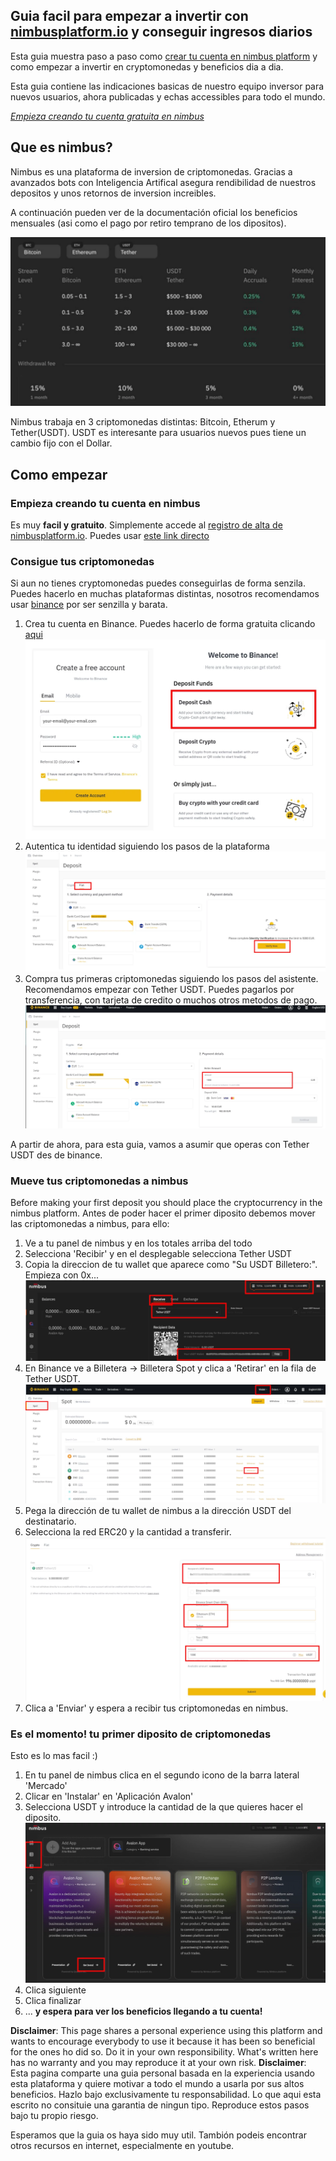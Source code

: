 ## **Guia facil para empezar a invertir con [nimbusplatform.io](https://app.nimbusplatform.io/ref/5V5T0) y conseguir ingresos diarios**
Esta guia muestra paso a paso como [crear tu cuenta en nimbus platform](https://app.nimbusplatform.io/ref/5V5T0) y como empezar a invertir en cryptomonedas y beneficios dia a dia.

Esta guia contiene las indicaciones basicas de nuestro equipo inversor para nuevos usuarios, ahora publicadas y echas accessibles para todo el mundo.

*[Empieza creando tu cuenta gratuita en nimbus](https://app.nimbusplatform.io/ref/5V5T0)*

## Que es nimbus?

Nimbus es una plataforma de inversion de criptomonedas. Gracias a avanzados bots con Inteligencia Artifical asegura rendibilidad de nuestros depositos y unos retornos de inversion increibles.

A continuación pueden ver de la documentación oficial los beneficios mensuales (asi como el pago por retiro temprano de los dipositos).

![Beneficios diarios y mensuales de nimbus platfrom](assets/img/intro.webp)

Nimbus trabaja en 3 criptomonedas distintas: Bitcoin, Etherum y Tether(USDT). USDT es interesante para usuarios nuevos pues tiene un cambio fijo con el Dollar.

## Como empezar

### Empieza creando tu cuenta en nimbus

Es muy **facil y gratuito**. Simplemente accede al [registro de alta de nimbusplatform.io](https://app.nimbusplatform.io/ref/5V5T0). Puedes usar [este link directo](https://app.nimbusplatform.io/ref/5V5T0)

### Consigue tus criptomonedas

Si aun no tienes cryptomonedas puedes conseguirlas de forma senzila. Puedes hacerlo en muchas plataformas distintas, nosotros recomendamos usar [binance](https://binance.com) por ser senzilla y barata.

1. Crea tu cuenta en Binance. Puedes hacerlo de forma gratuita clicando [aqui](https://accounts.binance.com/es/register)
![Login binance](assets/img/1_11.webp)
2. Autentica tu identidad siguiendo los pasos de la plataforma
![Identificacion en binance](assets/img/1_3.webp)
3. Compra tus primeras criptomonedas siguiendo los pasos del asistente. Recomendamos empezar con Tether USDT. Puedes pagarlos por transferencia, con tarjeta de credito o muchos otros metodos de pago.
![Compra criptomonedas en binance](assets/img/1_4.webp)

A partir de ahora, para esta guia, vamos a asumir que operas con Tether USDT des de binance.

### Mueve tus criptomonedas a nimbus

Before making your first deposit you should place the cryptocurrency in the nimbus platform.
Antes de poder hacer el primer diposito debemos mover las criptomonedas a nimbus, para ello:

1. Ve a tu panel de nimbus y en los totales arriba del todo
2. Selecciona 'Recibir' y en el desplegable selecciona Tether USDT
3. Copia la direccion de tu wallet que aparece como "Su USDT Billetero:". Empieza con 0x...
![Consigue el ID de tu billetera de nimbus platform](assets/img/2_1.webp)
4. En Binance ve a Billetera -> Billetera Spot y clica a 'Retirar' en la fila de Tether USDT.
![Retira tus criptomonedas de binance y envialas a nimbus platform](assets/img/2_4.webp)
5. Pega la dirección de tu wallet de nimbus a la dirección USDT del destinatario.
6. Selecciona la red ERC20 y la cantidad a transferir.
![Selecciona la red adecuada para el envio de USDT a nimbus platform](assets/img/2_6.webp)
7. Clica a 'Enviar' y espera a recibir tus criptomonedas en nimbus.

### Es el momento! tu primer diposito de criptomonedas

Esto es lo mas facil :)

1. En tu panel de nimbus clica en el segundo icono de la barra lateral 'Mercado'
2. Clicar en 'Instalar' en 'Aplicación Avalon'
3. Selecciona USDT y introduce la cantidad de la que quieres hacer el diposito.
![Haz tu primer diposito con nimbus platform](assets/img/3_1.webp)
4. Clica siguiente
5. Clica finalizar
6. ... **y espera para ver los beneficios llegando a tu cuenta!**


**Disclaimer**: This page shares a personal experience using this platform and wants to encourage everybody to use it because it has been so beneficial for the ones ho did so. Do it in your own responsibility. What's written here has no warranty and you may reproduce it at your own risk.
**Disclaimer**: Esta pagina comparte una guia personal basada en la experiencia usando esta plataforma y quiere motivar a todo el mundo a usarla por sus altos beneficios. Hazlo bajo exclusivamente tu responsabilidad. Lo que aqui esta escrito no consituie una garantia de ningun tipo. Reproduce estos pasos bajo tu propio riesgo.

Esperamos que la guia os haya sido muy util. Tambión podeis encontrar otros recursos en internet, especialmente en youtube.
